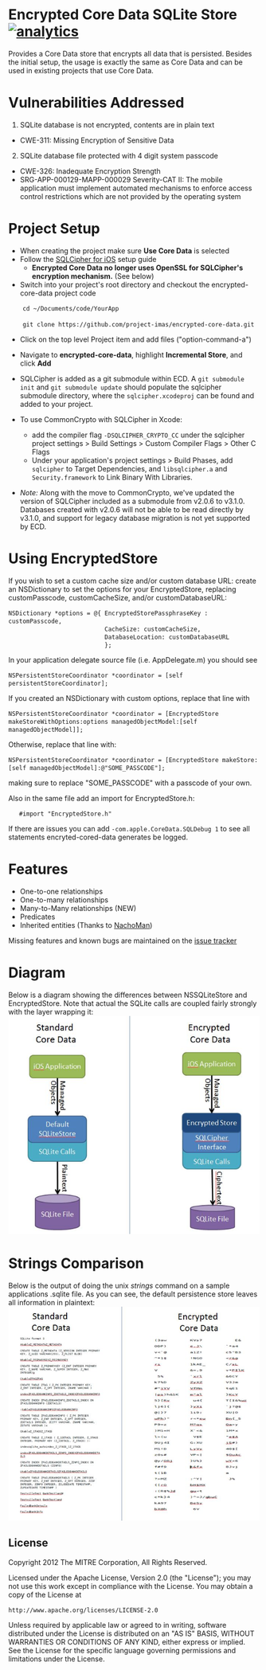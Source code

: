 # Encrypted Core Data SQLite Store [![analytics](http://www.google-analytics.com/collect?v=1&t=pageview&_s=1&dl=https%3A%2F%2Fgithub.com%2Fproject-imas%2Fencrypted-core-data&_u=MAC~&cid=1757014354.1393964045&tid=UA-38868530-1)]()


Provides a Core Data store that encrypts all data that is persisted.  Besides the initial setup, the usage is exactly the same as Core Data and can be used in existing projects that use Core Data.

# Vulnerabilities Addressed

1. SQLite database is not encrypted, contents are in plain text
  - CWE-311: Missing Encryption of Sensitive Data
2. SQLite database file protected with 4 digit system passcode
  - CWE-326: Inadequate Encryption Strength
  - SRG-APP-000129-MAPP-000029  Severity-CAT II: The mobile application must implement automated mechanisms to enforce access control restrictions which are not provided by the operating system

# Project Setup
  * When creating the project make sure **Use Core Data** is selected
  * Follow the [SQLCipher for iOS](http://sqlcipher.net/ios-tutorial/) setup guide
    * __Encrypted Core Data no longer uses OpenSSL for SQLCipher's encryption mechanism.__ (See below)
  * Switch into your project's root directory and checkout the encrypted-core-data project code
```
    cd ~/Documents/code/YourApp

    git clone https://github.com/project-imas/encrypted-core-data.git
```
  * Click on the top level Project item and add files ("option-command-a")
  * Navigate to **encrypted-core-data**, highlight **Incremental Store**, and click **Add**

  * SQLCipher is added as a git submodule within ECD. A `git submodule init` and `git submodule update` should populate the sqlcipher submodule directory, where the `sqlcipher.xcodeproj` can be found and added to your project.
  * To use CommonCrypto with SQLCipher in Xcode:
    - add the compiler flag `-DSQLCIPHER_CRYPTO_CC` under the sqlcipher project settings > Build Settings > Custom Compiler Flags > Other C Flags
    - Under your application's project settings > Build Phases, add `sqlcipher` to Target Dependencies, and `libsqlcipher.a` and `Security.framework` to Link Binary With Libraries.
    
* _Note:_ Along with the move to CommonCrypto, we've updated the version of SQLCipher included as a submodule from v2.0.6 to v3.1.0. Databases created with v2.0.6 will not be able to be read directly by v3.1.0, and support for legacy database migration is not yet supported by ECD.

# Using EncryptedStore

If you wish to set a custom cache size and/or custom database URL:
create an NSDictionary to set the options for your EncryptedStore, replacing customPasscode, customCacheSize, and/or customDatabaseURL:
```objc
NSDictionary *options = @{ EncryptedStorePassphraseKey : customPasscode,
                           CacheSize: customCacheSize,
                           DatabaseLocation: customDatabaseURL
                           };
```

In your application delegate source file (i.e. AppDelegate.m) you should see
```objc
NSPersistentStoreCoordinator *coordinator = [self persistentStoreCoordinator];
```
If you created an NSDictionary with custom options, replace that line with
```objc
NSPersistentStoreCoordinator *coordinator = [EncryptedStore makeStoreWithOptions:options managedObjectModel:[self managedObjectModel]];
```

Otherwise, replace that line with:
```objc
NSPersistentStoreCoordinator *coordinator = [EncryptedStore makeStore:[self managedObjectModel]:@"SOME_PASSCODE"];
```
making sure to replace "SOME_PASSCODE" with a passcode of your own.

Also in the same file add an import for EncryptedStore.h:
```objc
   #import "EncryptedStore.h"
```

If there are issues you can add `-com.apple.CoreData.SQLDebug 1` to see all statements encryted-cored-data generates be logged.

# Features

- One-to-one relationships
- One-to-many relationships
- Many-to-Many relationships (NEW)
- Predicates
- Inherited entities (Thanks to [NachoMan](https://github.com/NachoMan/))

Missing features and known bugs are maintained on the [issue tracker](https://github.com/project-imas/encrypted-core-data/issues?state=open)

# Diagram

Below is a diagram showing the differences between NSSQLiteStore and EncryptedStore.  Note that actual the SQLite calls are coupled fairly strongly with the layer wrapping it:
<img src="diagram.jpg" />


# Strings Comparison

Below is the output of doing the unix *strings* command on a sample applications .sqlite file.  As you can see, the default persistence store leaves all information in plaintext:
<img src="stringOutput.jpg" />


## License

Copyright 2012 The MITRE Corporation, All Rights Reserved.

Licensed under the Apache License, Version 2.0 (the "License");
you may not use this work except in compliance with the License.
You may obtain a copy of the License at

    http://www.apache.org/licenses/LICENSE-2.0

Unless required by applicable law or agreed to in writing, software
distributed under the License is distributed on an "AS IS" BASIS,
WITHOUT WARRANTIES OR CONDITIONS OF ANY KIND, either express or implied.
See the License for the specific language governing permissions and
limitations under the License.

